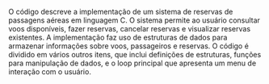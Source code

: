 O código descreve a implementação de um sistema de reservas de passagens aéreas em linguagem C. O sistema permite ao usuário consultar voos disponíveis, fazer reservas, cancelar reservas e visualizar reservas existentes. A implementação faz uso de estruturas de dados para armazenar informações sobre voos, passageiros e reservas. O código é dividido em vários outros itens, que inclui definições de estruturas, funções para manipulação de dados, e o loop principal que apresenta um menu de interação com o usuário.
